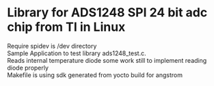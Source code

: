 # Library for ADS1248 SPI 24 bit adc chip from TI in Linux 
Require spidev is /dev directory<br />
Sample Application to test library ads1248_test.c.<br />
Reads internal temperature diode some work still to implement reading diode properly<br />
Makefile is using sdk generated from yocto build for angstrom<br />
